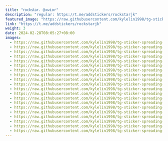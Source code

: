 ```yaml
---
title: "𝗋𝗈𝖼𝗄𝗌𝗍𝖺𝗋. @xwior"
description: "regular: https://t.me/addstickers/rockstarjk"
featured_image: "https://raw.githubusercontent.com/kylelin1998/tg-sticker-spreading-worldwide-images/main/img/f9ca4682-5d0e-42cd-afba-34eadfe62274.jpg"
link: "https://t.me/addstickers/rockstarjk"
weight: 3
date: 2024-02-28T08:05:27+08:00
images:
  - https://raw.githubusercontent.com/kylelin1998/tg-sticker-spreading-worldwide-images/main/img/f9ca4682-5d0e-42cd-afba-34eadfe62274.jpg
  - https://raw.githubusercontent.com/kylelin1998/tg-sticker-spreading-worldwide-images/main/img/b07fdf87-e570-4787-873d-e13c689ddf8e.jpg
  - https://raw.githubusercontent.com/kylelin1998/tg-sticker-spreading-worldwide-images/main/img/f809eb11-15f6-4bc2-878d-abf4a3b5be37.jpg
  - https://raw.githubusercontent.com/kylelin1998/tg-sticker-spreading-worldwide-images/main/img/24181638-e6eb-4596-9470-64298ac6c508.jpg
  - https://raw.githubusercontent.com/kylelin1998/tg-sticker-spreading-worldwide-images/main/img/b79fced6-c23e-40c7-be89-f83bbfa33bbf.jpg
  - https://raw.githubusercontent.com/kylelin1998/tg-sticker-spreading-worldwide-images/main/img/5e32b9ef-d18c-4f0e-88a3-22c726f27479.jpg
  - https://raw.githubusercontent.com/kylelin1998/tg-sticker-spreading-worldwide-images/main/img/d24584af-ee9a-4dde-b40e-f0c6ebaa4ced.jpg
  - https://raw.githubusercontent.com/kylelin1998/tg-sticker-spreading-worldwide-images/main/img/3c096eae-66d7-4a13-a7c9-0a78412f39d1.jpg
  - https://raw.githubusercontent.com/kylelin1998/tg-sticker-spreading-worldwide-images/main/img/91003acd-5090-4317-b3ca-f628944dbe3a.jpg
  - https://raw.githubusercontent.com/kylelin1998/tg-sticker-spreading-worldwide-images/main/img/1bfa6eea-7878-4b04-ac8a-cc6c905b30bb.jpg
  - https://raw.githubusercontent.com/kylelin1998/tg-sticker-spreading-worldwide-images/main/img/e756d16f-35fa-4aa1-8770-4ca91dda918a.jpg
  - https://raw.githubusercontent.com/kylelin1998/tg-sticker-spreading-worldwide-images/main/img/b7b4fa8a-0be9-4354-b06f-bf1291d4da01.jpg
  - https://raw.githubusercontent.com/kylelin1998/tg-sticker-spreading-worldwide-images/main/img/2fa11a78-a86c-484b-8449-84ddaa86a100.jpg
  - https://raw.githubusercontent.com/kylelin1998/tg-sticker-spreading-worldwide-images/main/img/5407fc7f-a867-4355-9b2f-2e3d7c0b5cf2.jpg
  - https://raw.githubusercontent.com/kylelin1998/tg-sticker-spreading-worldwide-images/main/img/8eea32bb-a79f-43b0-abae-65b2b17cd564.jpg
  - https://raw.githubusercontent.com/kylelin1998/tg-sticker-spreading-worldwide-images/main/img/58a81ed7-ddc5-478d-b658-f90d716791cc.jpg
  - https://raw.githubusercontent.com/kylelin1998/tg-sticker-spreading-worldwide-images/main/img/12f5d4cb-61bd-4a9c-8f28-dd06786dd3ef.jpg
  - https://raw.githubusercontent.com/kylelin1998/tg-sticker-spreading-worldwide-images/main/img/e8f3b5a1-1b2f-4b5e-b88e-41ce85eaf05e.jpg
  - https://raw.githubusercontent.com/kylelin1998/tg-sticker-spreading-worldwide-images/main/img/c60e9a80-a25f-41d6-83ae-d0d4c810b306.jpg
  - https://raw.githubusercontent.com/kylelin1998/tg-sticker-spreading-worldwide-images/main/img/b856fe85-c1f0-4a91-80a8-460d370f2ae6.jpg
---
```

